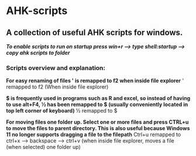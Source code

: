 # AHK-scripts

## A collection of useful AHK scripts for windows.

**_To enable scripts to run on startup press win+r --> type shell:startup --> copy ahk scripts to folder_**

### Scripts overview and explanation:
**For easy renaming of files ' is remapped to f2 when inside file explorer**
'       remapped to f2 (When inside file explorer)

**$ is frequently used in programs such as R and excel, so instead of having to use alt+F4, ½ has been remapped to $ (usually conveniently located in top left corner of keyboard)** 
½       remapped to $  

**For moving files one folder up. Select one or more files and press CTRL+u to move the files to parent directory. This is also useful because Windows 11 no longer supports dragging a file to the filepath**
Ctrl+u  remapped to ctrl+x --> backspace --> ctrl+v (when inside file explorer, moves a file (when selected) one folder up)
